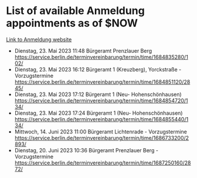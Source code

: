 # List of available Anmeldung appointments as of $NOW
[Link to Anmeldung website](https://service.berlin.de/terminvereinbarung/termin/tag.php?termin=1&anliegen[]=120686&dienstleisterlist=122210,122217,327316,122219,327312,122227,327314,122231,327346,122243,327348,122254,122252,329742,122260,329745,122262,329748,122271,327278,122273,327274,122277,327276,330436,122280,327294,122282,327290,122284,327292,122291,327270,122285,327266,122286,327264,122296,327268,150230,329760,122297,327286,122294,327284,122312,329763,122314,329775,122304,327330,122311,327334,122309,327332,317869,122281,327352,122279,329772,122283,122276,327324,122274,327326,122267,329766,122246,327318,122251,327320,122257,327322,122208,327298,122226,327300&herkunft=http%3A%2F%2Fservice.berlin.de%2Fdienstleistung%2F120686%2F)
- Dienstag, 23. Mai 2023 11:48 Bürgeramt Prenzlauer Berg https://service.berlin.de/terminvereinbarung/termin/time/1684835280/102/
- Dienstag, 23. Mai 2023 16:12 Bürgeramt 1 (Kreuzberg), Yorckstraße - Vorzugstermine https://service.berlin.de/terminvereinbarung/termin/time/1684851120/2845/
- Dienstag, 23. Mai 2023 17:12 Bürgeramt 1 (Neu- Hohenschönhausen) https://service.berlin.de/terminvereinbarung/termin/time/1684854720/134/
- Dienstag, 23. Mai 2023 17:24 Bürgeramt 1 (Neu- Hohenschönhausen) https://service.berlin.de/terminvereinbarung/termin/time/1684855440/134/
- Mittwoch, 14. Juni 2023 11:00 Bürgeramt Lichtenrade - Vorzugstermine https://service.berlin.de/terminvereinbarung/termin/time/1686733200/2893/
- Dienstag, 20. Juni 2023 10:36 Bürgeramt Prenzlauer Berg - Vorzugstermine https://service.berlin.de/terminvereinbarung/termin/time/1687250160/2872/
